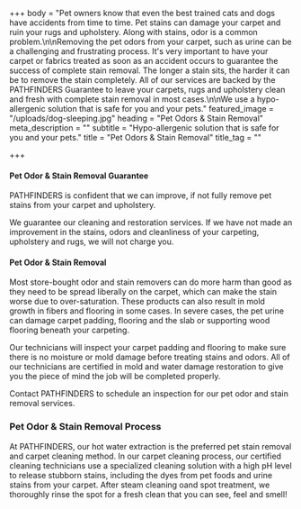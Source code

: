 +++
body = "Pet owners know that even the best trained cats and dogs have accidents from time to time. Pet stains can damage your carpet and ruin your rugs and upholstery. Along with stains, odor is a common problem.\n\nRemoving the pet odors from your carpet, such as urine can be a challenging and frustrating process. It's very important to have your carpet or fabrics treated as soon as an accident occurs to guarantee the success of complete stain removal. The longer a stain sits, the harder it can be to remove the stain completely. All of our services are backed by the PATHFINDERS Guarantee to leave your carpets, rugs and upholstery clean and fresh with complete stain removal in most cases.\n\nWe use a hypo-allergenic solution that is safe for you and your pets."
featured_image = "/uploads/dog-sleeping.jpg"
heading = "Pet Odors & Stain Removal"
meta_description = ""
subtitle = "Hypo-allergenic solution that is safe for you and your pets."
title = "Pet Odors & Stain Removal"
title_tag = ""

+++
#### Pet Odor & Stain Removal Guarantee

PATHFINDERS is confident that we can improve, if not fully remove pet stains from your carpet and upholstery.

We guarantee our cleaning and restoration services. If we have not made an improvement in the stains, odors and cleanliness of your carpeting, upholstery and rugs, we will not charge you.

#### Pet Odor & Stain Removal

Most store-bought odor and stain removers can do more harm than good as they need to be spread liberally on the carpet, which can make the stain worse due to over-saturation.  These products can also result in mold growth in fibers and flooring in some cases. In severe cases, the pet urine can damage carpet padding, flooring and the slab or supporting wood flooring beneath your carpeting.

Our technicians will inspect your carpet padding and flooring to make sure there is no moisture or mold damage before treating stains and odors. All of our technicians are certified in mold and water damage restoration to give you the piece of mind the job will be completed properly.

Contact PATHFINDERS to schedule an inspection for our pet odor and stain removal services.

### Pet Odor & Stain Removal Process

At PATHFINDERS, our hot water extraction is the preferred pet stain removal and carpet cleaning method. In our carpet cleaning process, our certified cleaning technicians use a specialized cleaning solution with a high pH level to release stubborn stains, including the dyes from pet foods and urine stains from your carpet. After steam cleaning oand spot treatment, we thoroughly rinse the spot for a fresh clean that you can see, feel and smell!